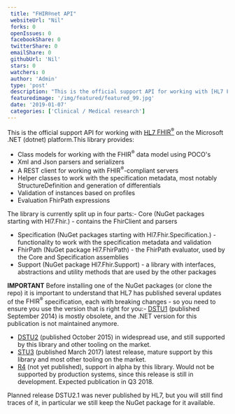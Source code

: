 ```yaml
--- 
 title: "FHIR®net API" 
 websiteUrl: "Nil" 
 forks: 0 
 openIssues: 0  
 facebookShare: 0  
 twitterShare: 0  
 emailShare: 0  
 githubUrl: 'Nil'
 stars: 0 
 watchers: 0 
 author: 'Admin' 
 type: 'post' 
 description: "This is the official support API for working with [HL7 FHIR®](httpwwwhl7orgfhir) on the Microsoft NET (dotnet) platformThis library provides- Class mo"
 featuredimage: '/img/featured/featured_99.jpg' 
 date: '2019-01-07'
 categories: ['Clinical / Medical research']
---
```

This is the official support API for working with [HL7 <span title="FHIR® is the registered trademark of HL7 and is used with the permission of HL7">FHIR<sup>®</sup></span>](http://www.hl7.org/fhir) on the Microsoft .NET (dotnet) platform.This library provides:

- Class models for working with the <span title="FHIR® is the registered trademark of HL7 and is used with the permission of HL7">FHIR<sup>®</sup></span> data model using POCO's
- Xml and Json parsers and serializers
- A REST client for working with <span title="FHIR® is the registered trademark of HL7 and is used with the permission of HL7">FHIR<sup>®</sup></span>-compliant servers
- Helper classes to work with the specification metadata, most notably StructureDefinition and generation of differentials
- Validation of instances based on profiles
- Evaluation FhirPath expressions

The library is currently split up in four parts:- Core (NuGet packages starting with Hl7.Fhir.<version>) - contains the FhirClient and parsers</version>
- Specification (NuGet packages starting with Hl7.Fhir.Specification.<version>) - functionality to work with the specification metadata and validation</version>
- FhirPath (NuGet package Hl7.FhirPath) - the FhirPath evaluator, used by the Core and Specification assemblies
- Support (NuGet package Hl7.Fhir.Support) - a library with interfaces, abstractions and utility methods that are used by the other packages

**IMPORTANT** Before installing one of the NuGet packages (or clone the repo) it is important to understand that HL7 has published several updates of the <span title="FHIR® is the registered trademark of HL7 and is used with the permission of HL7">FHIR<sup>®</sup></span> specification, each with breaking changes - so you need to ensure you use the version that is right for you:- [DSTU1](http://hl7.org/fhir/DSTU1/index.html) (published September 2014) is mostly obsolete, and the .NET version for this publication is not maintained anymore.
- [DSTU2](http://hl7.org/fhir/DSTU2/index.html) (published October 2015) in widespread use, and still supported by this library and other tooling on the market.
- [STU3](http://www.hl7.org/fhir) (published March 2017) latest release, mature support by this library and most other tooling on the market.
- [R4](http://build.fhir.org) (not yet published), support in alpha by this library. Would not be supported by production systems, since this release is still in development. Expected publication in Q3 2018.

Planned release DSTU2.1 was never published by HL7, but you will still find traces of it, in particular we still keep the NuGet package for it available.
